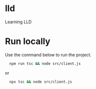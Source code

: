 # lld
Learning LLD

# Run locally

Use the command below to run the project.
~~~bash  
  npm run tsc && node src/client.js 
~~~

or

~~~bash  
  npx tsc && node src/client.js 
~~~